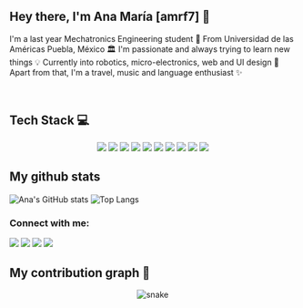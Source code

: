 ## Hey there, I'm Ana María [amrf7] 👋

I'm a last year Mechatronics Engineering student 🦾 From Universidad de las Américas Puebla, México 🏛 I'm passionate and always trying to learn new things 💡 Currently into robotics, micro-electronics, web and UI design 🤖 Apart from that, I'm a travel, music and language enthusiast ✨

<br />

## Tech Stack 💻
<p align="center">
 <img src="https://img.shields.io/badge/C-00599C?style=flat-square&logo=c&logoColor=white"/>
<img src="https://img.shields.io/badge/-java-E34A86?style=flat-square&logo=java"/>
<img src="https://img.shields.io/badge/-C++-00599C?style=flat-square&logo=c"/>
<img src="https://img.shields.io/badge/-HTML5-E34F26?style=flat-square&logo=html5&logoColor=white"/>
<img src="https://img.shields.io/badge/-CSS3-1572B6?style=flat-square&logo=css3"/>
<img src="https://img.shields.io/badge/-Bootstrap-563D7C?style=flat-square&logo=bootstrap"/>
<img src="https://img.shields.io/badge/Python-black?style=flat-square&logo=python"/>
<img src="https://img.shields.io/badge/-JavaScript-black?style=flat-square&logo=javascript"/>
<img src="https://img.shields.io/badge/-Git-black?style=flat-square&logo=git"/>
<img src="https://img.shields.io/badge/-GitHub-black?style=flat-square&logo=github"/>
</p>

## My github stats

<a align="center">
<img align="center" alt="Ana's GitHub stats" src="https://github-readme-stats.vercel.app/api?username=amrf7&show_icons=true&theme=material-palenight" />
<img align="center" alt="Top Langs" src="https://github-readme-stats.vercel.app/api/top-langs/?username=amrf7&layout=compact&theme=material-palenight" />

</a>

<br />

### Connect with me: 

<img src="https://img.shields.io/badge/Linkedin-0e76a8?style=flat-square&logo=Linkedin&logoColor=white"/>
<img src="https://img.shields.io/badge/Spotify-1DB954?style=flat-square&logo=Spotify&logoColor=white"/>
<img src="https://img.shields.io/badge/Instagram-E1306C?style=flat-square&logo=Instagram&logoColor=white"/>
<img src="https://img.shields.io/badge/Mail-DB4437?style=flat-square&logo=gmail&logoColor=white&link=e-mailto:ana.ruizfz@udlap.mx"/>                   

<br />

## My contribution graph 🐍

<p align="center">
  <img src="https://github.com/amrf7/amrf7/raw/output/github-contribution-grid-snake.svg" alt="snake"></center>
</p>